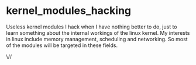 kernel_modules_hacking
======================
Useless kernel modules I hack when I have nothing better to do, just to learn something about the internal workings of the
linux kernel. My interests in linux include memory management, scheduling and networking. So most of the modules will be
targeted in these fields.

\\//
